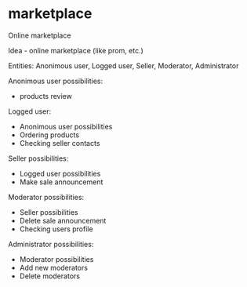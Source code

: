 # marketplace
Online marketplace

Idea - online marketplace (like prom, etc.)

Entities: Anonimous user, Logged user, Seller, Moderator, Administrator 

Anonimous user possibilities:
 - products review

Logged user:
 - Anonimous user possibilities
 - Ordering products
 - Checking seller contacts

Seller possibilities:
 - Logged user possibilities
 - Make sale announcement

Moderator possibilities:
 - Seller possibilities
 - Delete sale announcement
 - Checking users profile

Administrator possibilities:
 - Moderator possibilities
 - Add new moderators
 - Delete moderators
